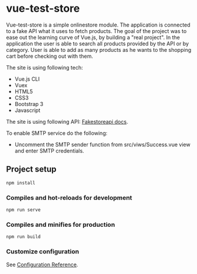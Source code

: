 # vue-test-store
Vue-test-store is a simple onlinestore module.
The application is connected to a fake API what it uses to fetch products.
The goal of the project was to ease out the learning curve of Vue.js, by building a "real project".
In the application the user is able to search all products provided by the API or by category.
User is able to add as many products as he wants to the shopping cart before checking out with them.

The site is using following tech:
- Vue.js CLI
- Vuex
- HTML5
- CSS3
- Bootstrap 3
- Javascript


The site is using following API:
[Fakestoreapi docs](https://fakestoreapi.com/docs).


To enable SMTP service do the following:
- Uncomment the SMTP sender function from src/viws/Success.vue view and enter SMTP credentials.

## Project setup
```
npm install
```

### Compiles and hot-reloads for development
```
npm run serve
```

### Compiles and minifies for production
```
npm run build
```

### Customize configuration
See [Configuration Reference](https://cli.vuejs.org/config/).


